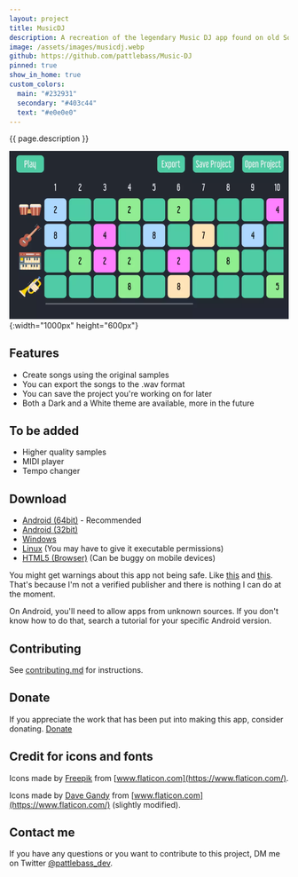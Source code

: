 ```yaml
---
layout: project
title: MusicDJ
description: A recreation of the legendary Music DJ app found on old Sony Ericsson phones
image: /assets/images/musicdj.webp
github: https://github.com/pattlebass/Music-DJ
pinned: true
show_in_home: true
custom_colors:
  main: "#232931"
  secondary: "#403c44"
  text: "#e0e0e0"
---
```


{{ page.description }}

![MusicDJ image](/assets/images/musicdj.webp){:width="1000px" height="600px"}

## Features

- Create songs using the original samples
- You can export the songs to the .wav format
- You can save the project you're working on for later
- Both a Dark and a White theme are available, more in the future

## To be added

- Higher quality samples
- MIDI player
- Tempo changer

## Download

- [Android (64bit)](https://github.com/pattlebass/Music-Dj/releases/latest/download/MusicDJ_64bit.apk) - Recommended
- [Android (32bit)](https://github.com/pattlebass/Music-Dj/releases/latest/download/MusicDJ_32bit.apk)
- [Windows](https://github.com/pattlebass/Music-Dj/releases/latest/download/MusicDJ.Windows.zip)
- [Linux](https://github.com/pattlebass/Music-Dj/releases/latest/download/MusicDJ.Linux.zip) (You may have to give it executable permissions)
- [HTML5 (Browser)](https://pattlebass.itch.io/musicdj) (Can be buggy on mobile devices)

You might get warnings about this app not being safe. Like [this](https://i.stack.imgur.com/LlLiX.png) and [this](https://i.imgur.com/VlnKgTB.png). That's because I'm not a verified publisher and there is nothing I can do at the moment.

On Android, you'll need to allow apps from unknown sources. If you don't know how to do that, search a tutorial for your specific Android version.

## Contributing

See [contributing.md](https://github.com/pattlebass/Music-DJ/blob/main/CONTRIBUTING.md) for instructions.

## Donate

If you appreciate the work that has been put into making this app, consider donating.
[Donate](https://www.paypal.me/pattlebass)

## Credit for icons and fonts

Icons made by [Freepik](https://www.flaticon.com/authors/freepik) from [www.flaticon.com](https://www.flaticon.com/).

Icons made by [Dave Gandy](https://www.flaticon.com/authors/dave-gandy) from [www.flaticon.com](https://www.flaticon.com/) (slightly modified).

## Contact me

If you have any questions or you want to contribute to this project, DM me on Twitter [@pattlebass_dev](https://twitter.com/pattlebass_dev).

